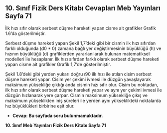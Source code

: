 ## 10. Sınıf Fizik Ders Kitabı Cevapları Meb Yayınları Sayfa 71

İlk hızı sıfır olarak serbest düşme hareketi yapan cisme ait grafikler Grafik 1.6’da gösterilmiştir.

Serbest düşme hareketi yapan Şekil 1,7’deki gibi bir cismin ilk hızı sıfırdan farklı olduğunda (d0 \* 0) zamana bağlı yer değiştirmesinin büyüklüğü (h) ve hızının büyüklüğü (d) grafiklerden yararlanılarak bulunan matematiksel modelleri ile hesaplanır. İlk hızı sıfırdan farklı olarak serbest düşme hareketi yapan cisme ait grafikler Grafik 1,7’de gösterilmiştir.

Şekil 1.8’deki gibi yerden yukarı doğru ı90 ilk hızı ile atılan cisim serbest düşme hareketi yapar. Cisim yer çekimi ivmesi ile düzgün yavaşlayarak maksimum yüksekliğe çıktığı anda cismin hızı sıfır olur. Cisim bu noktadan, ilk hızı sıfır olarak serbest düşme hareketi yapar ve aynı yer çekimi ivmesi ile düzgün hızlanarak yere çarpar. Cismin maksimum yüksekliğe çıkış ve maksimum yükseklikten iniş süreleri ile yerden aynı yükseklikteki noktalarda hız büyüklükleri birbirine eşit olur.

* **Cevap**: **Bu sayfada soru bulunmamaktadır.**

**10. Sınıf Meb Yayınları Fizik Ders Kitabı Sayfa 71**